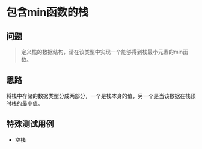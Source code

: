 # 包含min函数的栈

## 问题

> 定义栈的数据结构，请在该类型中实现一个能够得到栈最小元素的min函数。

## 思路

将栈中存储的数据类型分成两部分，一个是栈本身的值，另一个是当该数据在栈顶时栈的最小值。

## 特殊测试用例

- 空栈
